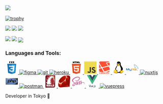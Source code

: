 <!-- Anurag's GitHub stats -->
<img width="680px"  src="https://github-readme-stats.vercel.app/api?username=Kyosuke-Kaneko&count_private=true&show_icons=true&include_all_commits=true&theme=onedark&line_height=20px&custom_title=Kyosuke's　Activity&layout=compact">


[![trophy](https://github-profile-trophy.vercel.app/?username=Kyosuke-Kaneko&theme=chalk&row=1&margin-h=5&margin-w=10)](https://github.com/ryo-ma/github-profile-trophy)

![](https://github-profile-summary-cards.vercel.app/api/cards/repos-per-language?username=Kyosuke-Kaneko&theme=dracula&count_private=true&include_all_commits=true)
![](https://github-profile-summary-cards.vercel.app/api/cards/most-commit-language?username=Kyosuke-Kaneko&theme=dracula&count_private=true&include_all_commits=true)
![](https://github-profile-summary-cards.vercel.app/api/cards/profile-details?username=Kyosuke-Kaneko&theme=dracula)

![](https://github-profile-summary-cards.vercel.app/api/cards/stats?username=Kyosuke-Kaneko&theme=dracula&count_private=true)
![](https://github-profile-summary-cards.vercel.app/api/cards/productive-time?username=Kyosuke-Kaneko&theme=dracula)
<img align="center" width="650px" src="https://github-readme-stats.vercel.app/api/top-langs/?username=Kyosuke-Kaneko&count_private=true&include_all_commits=true&layout=compact&theme=radical&custom_title=My　repository">
<!-- [Top Langs] -->


<h3 align="left">Languages and Tools:</h3>
<p align="left"> <a href="https://www.w3schools.com/css/" target="_blank"> <img src="https://raw.githubusercontent.com/devicons/devicon/master/icons/css3/css3-original-wordmark.svg" alt="css3" width="40" height="40"/> </a> <a href="https://www.figma.com/" target="_blank"> <img src="https://www.vectorlogo.zone/logos/figma/figma-icon.svg" alt="figma" width="40" height="40"/> </a> <a href="https://git-scm.com/" target="_blank"> <img src="https://www.vectorlogo.zone/logos/git-scm/git-scm-icon.svg" alt="git" width="40" height="40"/> </a> <a href="https://heroku.com" target="_blank"> <img src="https://www.vectorlogo.zone/logos/heroku/heroku-icon.svg" alt="heroku" width="40" height="40"/> </a> <a href="https://www.w3.org/html/" target="_blank"> <img src="https://raw.githubusercontent.com/devicons/devicon/master/icons/html5/html5-original-wordmark.svg" alt="html5" width="40" height="40"/> </a> <a href="https://developer.mozilla.org/en-US/docs/Web/JavaScript" target="_blank"> <img src="https://raw.githubusercontent.com/devicons/devicon/master/icons/javascript/javascript-original.svg" alt="javascript" width="40" height="40"/> </a> <a href="https://laravel.com/" target="_blank"> <img src="https://raw.githubusercontent.com/devicons/devicon/master/icons/laravel/laravel-plain-wordmark.svg" alt="laravel" width="40" height="40"/> </a> <a href="https://www.linux.org/" target="_blank"> <img src="https://raw.githubusercontent.com/devicons/devicon/master/icons/linux/linux-original.svg" alt="linux" width="40" height="40"/> </a> <a href="https://www.mysql.com/" target="_blank"> <img src="https://raw.githubusercontent.com/devicons/devicon/master/icons/mysql/mysql-original-wordmark.svg" alt="mysql" width="40" height="40"/> </a> <a href="https://nuxtjs.org/" target="_blank"> <img src="https://www.vectorlogo.zone/logos/nuxtjs/nuxtjs-icon.svg" alt="nuxtjs" width="40" height="40"/> </a> <a href="https://www.php.net" target="_blank"> <img src="https://raw.githubusercontent.com/devicons/devicon/master/icons/php/php-original.svg" alt="php" width="40" height="40"/> </a> <a href="https://postman.com" target="_blank"> <img src="https://www.vectorlogo.zone/logos/getpostman/getpostman-icon.svg" alt="postman" width="40" height="40"/> </a> <a href="https://rubyonrails.org" target="_blank"> <img src="https://raw.githubusercontent.com/devicons/devicon/master/icons/rails/rails-original-wordmark.svg" alt="rails" width="40" height="40"/> </a> <a href="https://www.ruby-lang.org/en/" target="_blank"> <img src="https://raw.githubusercontent.com/devicons/devicon/master/icons/ruby/ruby-original.svg" alt="ruby" width="40" height="40"/> </a> <a href="https://sass-lang.com" target="_blank"> <img src="https://raw.githubusercontent.com/devicons/devicon/master/icons/sass/sass-original.svg" alt="sass" width="40" height="40"/> </a> <a href="https://vuejs.org/" target="_blank"> <img src="https://raw.githubusercontent.com/devicons/devicon/master/icons/vuejs/vuejs-original-wordmark.svg" alt="vuejs" width="40" height="40"/> </a> <a href="https://vuepress.vuejs.org/" target="_blank"> <img src="https://raw.githubusercontent.com/AliasIO/wappalyzer/master/src/drivers/webextension/images/icons/VuePress.svg" alt="vuepress" width="40" height="40"/> </a> </p>
Developer in Tokyo 🗼
